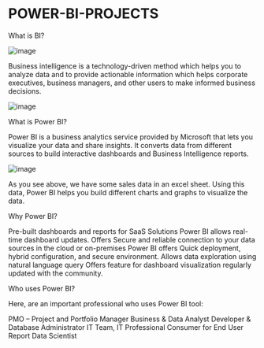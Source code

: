 # POWER-BI-PROJECTS

What is BI?

![image](https://user-images.githubusercontent.com/90493668/148654611-c8ec5d94-fa03-4743-bcf4-3b6bd6f3c306.png)


Business intelligence is a technology-driven method which helps you to analyze data and to provide actionable information which helps corporate executives, business managers, and other users to make informed business decisions.

![image](https://user-images.githubusercontent.com/90493668/148654283-c670cb8f-66ce-4163-821b-78d8e32e00e7.png)

What is Power BI? 

Power BI is a business analytics service provided by Microsoft that lets you visualize your data and share insights.
It converts data from different sources to build interactive dashboards and Business Intelligence reports.

![image](https://user-images.githubusercontent.com/90493668/148654317-70f96b0c-99bc-4d62-b0ac-f8615952d412.png)

As you see above, we have some sales data in an excel sheet. Using this data, Power BI helps you build different charts and graphs to visualize the data.

Why Power BI?

Pre-built dashboards and reports for SaaS Solutions
Power BI allows real-time dashboard updates.
Offers Secure and reliable connection to your data sources in the cloud or on-premises
Power BI offers Quick deployment, hybrid configuration, and secure environment.
Allows data exploration using natural language query
Offers feature for dashboard visualization regularly updated with the community.

Who uses Power BI?

Here, are an important professional who uses Power BI tool:

PMO – Project and Portfolio Manager
Business & Data Analyst
Developer & Database Administrator
IT Team, IT Professional
Consumer for End User Report
Data Scientist
